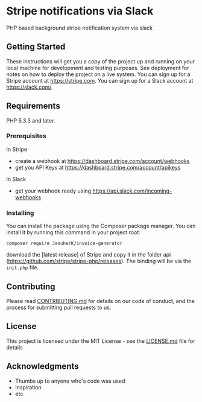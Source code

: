 # Stripe notifications via Slack

PHP based background stripe notification system via slack

## Getting Started

These instructions will get you a copy of the project up and running on your local machine for development and testing purposes. See deployment for notes on how to deploy the project on a live system.
You can sign up for a Stripe account at https://stripe.com.
You can sign up for a Slack account at https://slack.com/.

## Requirements

PHP 5.3.3 and later.

### Prerequisites

In Stripe 
 - create a webhook at https://dashboard.stripe.com/account/webhooks
 - get you API Keys at https://dashboard.stripe.com/account/apikeys
 
In Slack
 - get your webhook ready using https://api.slack.com/incoming-webhooks
 
### Installing

You can install the package using the Composer package manager. You can install it by running this command in your project root:
```
composer require JaouherK/invoice-generator
```
download the [latest release] of Stripe and copy it in the folder api (https://github.com/stripe/stripe-php/releases). The binding will be via the `init.php` file.

## Contributing

Please read [CONTRIBUTING.md](https://gist.github.com/PurpleBooth/b24679402957c63ec426) for details on our code of conduct, and the process for submitting pull requests to us.

## License

This project is licensed under the MIT License - see the [LICENSE.md](LICENSE.md) file for details

## Acknowledgments

* Thumbs up to anyone who's code was used
* Inspiration
* etc
